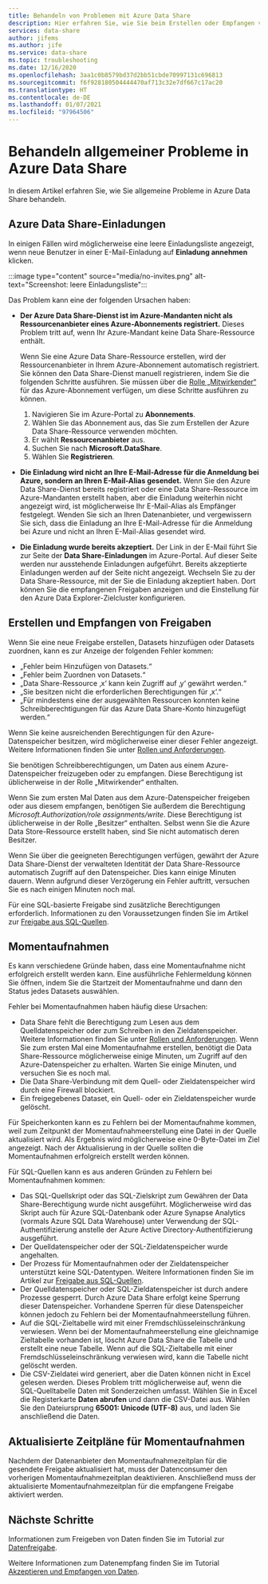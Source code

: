```yaml
---
title: Behandeln von Problemen mit Azure Data Share
description: Hier erfahren Sie, wie Sie beim Erstellen oder Empfangen von Datenfreigaben mit Azure Data Share Probleme mit Einladungen und Fehler behandeln.
services: data-share
author: jifems
ms.author: jife
ms.service: data-share
ms.topic: troubleshooting
ms.date: 12/16/2020
ms.openlocfilehash: 3aa1c0b8579bd37d2bb51cbde70997131c696813
ms.sourcegitcommit: f6f928180504444470af713c32e7df667c17ac20
ms.translationtype: HT
ms.contentlocale: de-DE
ms.lasthandoff: 01/07/2021
ms.locfileid: "97964506"
---
```

# <a name="troubleshoot-common-problems-in-azure-data-share"></a>Behandeln allgemeiner Probleme in Azure Data Share 

In diesem Artikel erfahren Sie, wie Sie allgemeine Probleme in Azure Data Share behandeln. 

## <a name="azure-data-share-invitations"></a>Azure Data Share-Einladungen 

In einigen Fällen wird möglicherweise eine leere Einladungsliste angezeigt, wenn neue Benutzer in einer E-Mail-Einladung auf **Einladung annehmen** klicken. 

:::image type="content" source="media/no-invites.png" alt-text="Screenshot: leere Einladungsliste":::

Das Problem kann eine der folgenden Ursachen haben:

* **Der Azure Data Share-Dienst ist im Azure-Mandanten nicht als Ressourcenanbieter eines Azure-Abonnements registriert.** Dieses Problem tritt auf, wenn Ihr Azure-Mandant keine Data Share-Ressource enthält. 

    Wenn Sie eine Azure Data Share-Ressource erstellen, wird der Ressourcenanbieter in Ihrem Azure-Abonnement automatisch registriert. Sie können den Data Share-Dienst manuell registrieren, indem Sie die folgenden Schritte ausführen. Sie müssen über die [Rolle „Mitwirkender“](../role-based-access-control/built-in-roles.md#contributor) für das Azure-Abonnement verfügen, um diese Schritte ausführen zu können. 

    1. Navigieren Sie im Azure-Portal zu **Abonnements**.
    1. Wählen Sie das Abonnement aus, das Sie zum Erstellen der Azure Data Share-Ressource verwenden möchten.
    1. Er wählt **Ressourcenanbieter** aus.
    1. Suchen Sie nach **Microsoft.DataShare**.
    1. Wählen Sie **Registrieren**.

* **Die Einladung wird nicht an Ihre E-Mail-Adresse für die Anmeldung bei Azure, sondern an Ihren E-Mail-Alias gesendet.** Wenn Sie den Azure Data Share-Dienst bereits registriert oder eine Data Share-Ressource im Azure-Mandanten erstellt haben, aber die Einladung weiterhin nicht angezeigt wird, ist möglicherweise Ihr E-Mail-Alias als Empfänger festgelegt. Wenden Sie sich an Ihren Datenanbieter, und vergewissern Sie sich, dass die Einladung an Ihre E-Mail-Adresse für die Anmeldung bei Azure und nicht an Ihren E-Mail-Alias gesendet wird.

* **Die Einladung wurde bereits akzeptiert.** Der Link in der E-Mail führt Sie zur Seite der **Data Share-Einladungen** im Azure-Portal. Auf dieser Seite werden nur ausstehende Einladungen aufgeführt. Bereits akzeptierte Einladungen werden auf der Seite nicht angezeigt. Wechseln Sie zu der Data Share-Ressource, mit der Sie die Einladung akzeptiert haben. Dort können Sie die empfangenen Freigaben anzeigen und die Einstellung für den Azure Data Explorer-Zielcluster konfigurieren.

## <a name="creating-and-receiving-shares"></a>Erstellen und Empfangen von Freigaben

Wenn Sie eine neue Freigabe erstellen, Datasets hinzufügen oder Datasets zuordnen, kann es zur Anzeige der folgenden Fehler kommen:

* „Fehler beim Hinzufügen von Datasets.“
* „Fehler beim Zuordnen von Datasets.“
* „Data Share-Ressource ‚x‘ kann kein Zugriff auf ‚y‘ gewährt werden.“
* „Sie besitzen nicht die erforderlichen Berechtigungen für ‚x‘.“
* „Für mindestens eine der ausgewählten Ressourcen konnten keine Schreibberechtigungen für das Azure Data Share-Konto hinzugefügt werden.“

Wenn Sie keine ausreichenden Berechtigungen für den Azure-Datenspeicher besitzen, wird möglicherweise einer dieser Fehler angezeigt. Weitere Informationen finden Sie unter [Rollen und Anforderungen](concepts-roles-permissions.md). 

Sie benötigen Schreibberechtigungen, um Daten aus einem Azure-Datenspeicher freizugeben oder zu empfangen. Diese Berechtigung ist üblicherweise in der Rolle „Mitwirkender“ enthalten. 

Wenn Sie zum ersten Mal Daten aus dem Azure-Datenspeicher freigeben oder aus diesem empfangen, benötigen Sie außerdem die Berechtigung *Microsoft.Authorization/role assignments/write*. Diese Berechtigung ist üblicherweise in der Rolle „Besitzer“ enthalten. Selbst wenn Sie die Azure Data Store-Ressource erstellt haben, sind Sie nicht automatisch deren Besitzer. 

Wenn Sie über die geeigneten Berechtigungen verfügen, gewährt der Azure Data Share-Dienst der verwalteten Identität der Data Share-Ressource automatisch Zugriff auf den Datenspeicher. Dies kann einige Minuten dauern. Wenn aufgrund dieser Verzögerung ein Fehler auftritt, versuchen Sie es nach einigen Minuten noch mal.

Für eine SQL-basierte Freigabe sind zusätzliche Berechtigungen erforderlich. Informationen zu den Voraussetzungen finden Sie im Artikel zur [Freigabe aus SQL-Quellen](how-to-share-from-sql.md).

## <a name="snapshots"></a>Momentaufnahmen
Es kann verschiedene Gründe haben, dass eine Momentaufnahme nicht erfolgreich erstellt werden kann. Eine ausführliche Fehlermeldung können Sie öffnen, indem Sie die Startzeit der Momentaufnahme und dann den Status jedes Datasets auswählen. 

Fehler bei Momentaufnahmen haben häufig diese Ursachen:

* Data Share fehlt die Berechtigung zum Lesen aus dem Quelldatenspeicher oder zum Schreiben in den Zieldatenspeicher. Weitere Informationen finden Sie unter [Rollen und Anforderungen](concepts-roles-permissions.md). Wenn Sie zum ersten Mal eine Momentaufnahme erstellen, benötigt die Data Share-Ressource möglicherweise einige Minuten, um Zugriff auf den Azure-Datenspeicher zu erhalten. Warten Sie einige Minuten, und versuchen Sie es noch mal.
* Die Data Share-Verbindung mit dem Quell- oder Zieldatenspeicher wird durch eine Firewall blockiert.
* Ein freigegebenes Dataset, ein Quell- oder ein Zieldatenspeicher wurde gelöscht.

Für Speicherkonten kann es zu Fehlern bei der Momentaufnahme kommen, weil zum Zeitpunkt der Momentaufnahmeerstellung eine Datei in der Quelle aktualisiert wird. Als Ergebnis wird möglicherweise eine 0-Byte-Datei im Ziel angezeigt. Nach der Aktualisierung in der Quelle sollten die Momentaufnahmen erfolgreich erstellt werden können.

Für SQL-Quellen kann es aus anderen Gründen zu Fehlern bei Momentaufnahmen kommen:

* Das SQL-Quellskript oder das SQL-Zielskript zum Gewähren der Data Share-Berechtigung wurde nicht ausgeführt. Möglicherweise wird das Skript auch für Azure SQL-Datenbank oder Azure Synapse Analytics (vormals Azure SQL Data Warehouse) unter Verwendung der SQL-Authentifizierung anstelle der Azure Active Directory-Authentifizierung ausgeführt.  
* Der Quelldatenspeicher oder der SQL-Zieldatenspeicher wurde angehalten.
* Der Prozess für Momentaufnahmen oder der Zieldatenspeicher unterstützt keine SQL-Datentypen. Weitere Informationen finden Sie im Artikel zur [Freigabe aus SQL-Quellen](how-to-share-from-sql.md#supported-data-types).
* Der Quelldatenspeicher oder SQL-Zieldatenspeicher ist durch andere Prozesse gesperrt. Durch Azure Data Share erfolgt keine Sperrung dieser Datenspeicher. Vorhandene Sperren für diese Datenspeicher können jedoch zu Fehlern bei der Momentaufnahmeerstellung führen.
* Auf die SQL-Zieltabelle wird mit einer Fremdschlüsseleinschränkung verwiesen. Wenn bei der Momentaufnahmeerstellung eine gleichnamige Zieltabelle vorhanden ist, löscht Azure Data Share die Tabelle und erstellt eine neue Tabelle. Wenn auf die SQL-Zieltabelle mit einer Fremdschlüsseleinschränkung verwiesen wird, kann die Tabelle nicht gelöscht werden.
* Die CSV-Zieldatei wird generiert, aber die Daten können nicht in Excel gelesen werden. Dieses Problem tritt möglicherweise auf, wenn die SQL-Quelltabelle Daten mit Sonderzeichen umfasst. Wählen Sie in Excel die Registerkarte **Daten abrufen** und dann die CSV-Datei aus. Wählen Sie den Dateiursprung **65001: Unicode (UTF-8)** aus, und laden Sie anschließend die Daten.

## <a name="updated-snapshot-schedules"></a>Aktualisierte Zeitpläne für Momentaufnahmen
Nachdem der Datenanbieter den Momentaufnahmezeitplan für die gesendete Freigabe aktualisiert hat, muss der Datenconsumer den vorherigen Momentaufnahmezeitplan deaktivieren. Anschließend muss der aktualisierte Momentaufnahmezeitplan für die empfangene Freigabe aktiviert werden. 

## <a name="next-steps"></a>Nächste Schritte

Informationen zum Freigeben von Daten finden Sie im Tutorial zur [Datenfreigabe](share-your-data.md). 

Weitere Informationen zum Datenempfang finden Sie im Tutorial [Akzeptieren und Empfangen von Daten](subscribe-to-data-share.md).
